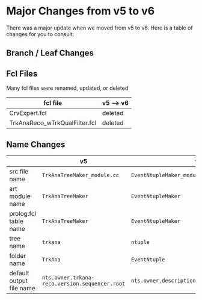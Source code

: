# Major Changes from v5 to v6

There was a major update when we moved from v5 to v6. Here is a table of changes for you to consult:

## Branch / Leaf Changes

## Fcl Files
Many fcl files were renamed, updated, or deleted

| fcl file | v5 --> v6 |
|----|---|
| CrvExpert.fcl | deleted |
| TrkAnaReco_wTrkQualFilter.fcl | deleted |

## Name Changes

|  | v5 | v6 | Notes |
|---|--|--|---|
| src file name | ```TrkAnaTreeMaker_module.cc``` | ```EventNtupleMaker_module.cc``` | |
| art module name | ```TrkAnaTreeMaker``` | ```EventNtupleMaker``` |  |
| prolog.fcl table name | ```TrkAnaTreeMaker``` | ```EventNtupleMaker``` | |
| tree name | ```trkana``` | ```ntuple``` |  |
| folder name | ```TrkAna``` | ```EventNtuple``` | |
| default output file name | ```nts.owner.trkana-reco.version.sequencer.root``` | ```nts.owner.description.version.sequencer.root``` | |
